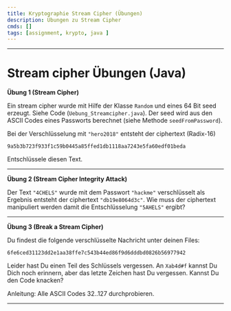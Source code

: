 ```yaml
---
title: Kryptographie Stream Cipher (Übungen)
description: Übungen zu Stream Cipher
cmds: []
tags: [assignment, krypto, java ]
---
```


---





# Stream cipher Übungen (Java)

**Übung 1  (Stream Cipher)** 

Ein stream cipher wurde mit Hilfe der Klasse `Random` und eines 64 Bit seed erzeugt. Siehe Code (`Uebung_Streamcipher.java`).
Der seed wird aus den ASCII Codes eines Passworts berechnet (siehe Methode `seedFromPassword`).


Bei der Verschlüsselung mit `"hero2018"` entsteht der ciphertext (Radix-16)

`9a5b3b723f933f1c59b0445a85ffed1db1118aa7243e5fa60edf01beda`

Entschlüssele diesen Text.

---

**Übung 2  (Stream Cipher Integrity Attack)** 

Der Text `"4CHELS"` wurde mit dem Passwort `"hackme"` verschlüsselt als Ergebnis entsteht der ciphertext `"db19e8064d3c"`.
Wie muss der ciphertext manipuliert werden damit die Entschlüsselung 
`"5AHELS"` ergibt?

---

**Übung 3  (Break a Stream Cipher)** 

Du findest die folgende verschlüsselte Nachricht unter deinen Files:

`6fe6ced31123dd2e1aa38ffe7c543b44ed86f9d6dddbd0826b56977942`

Leider hast Du einen Teil des Schlüssels vergessen.
An `Xab4d#f` kannst Du Dich noch erinnern, aber das letzte Zeichen hast Du vergessen. 
Kannst Du den Code knacken?

Anleitung: Alle ASCII Codes 32..127 durchprobieren.

---

